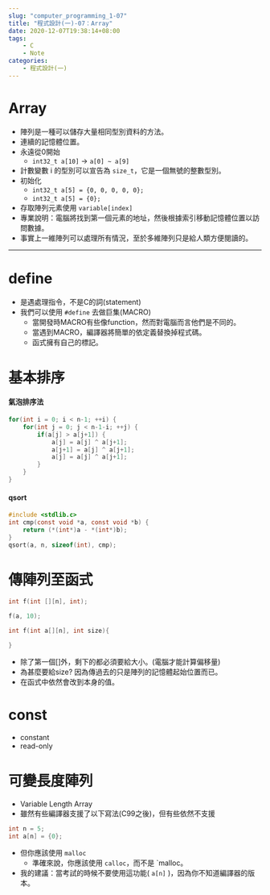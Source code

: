 ```yaml
---
slug: "computer_programming_1-07"
title: "程式設計(一)-07：Array"
date: 2020-12-07T19:38:14+08:00
tags:
    - C
    - Note
categories:
    - 程式設計(一)
---
```

# Array
- 陣列是一種可以儲存大量相同型別資料的方法。
- 連續的記憶體位置。
- 永遠從0開始
    - `int32_t a[10]` -> `a[0] ~ a[9]`
- 計數變數 i 的型別可以宣告為 `size_t`，它是一個無號的整數型別。
- 初始化
    - `int32_t a[5] = {0, 0, 0, 0, 0};`
    - `int32_t a[5] = {0};`
- 存取陣列元素使用 `variable[index]`
- 專業說明：電腦將找到第一個元素的地址，然後根據索引移動記憶體位置以訪問數據。
- 事實上一維陣列可以處理所有情況，至於多維陣列只是給人類方便閱讀的。
---
# define
- 是遇處理指令，不是C的詞(statement)
- 我們可以使用 `#define` 去做巨集(MACRO)
    - 當開發時MACRO有些像function，然而對電腦而言他們是不同的。
    - 當遇到MACRO，編譯器將簡單的依定義替換掉程式碼。
    - 函式擁有自己的標記。
# 基本排序
#### 氣泡排序法
```c
for(int i = 0; i < n-1; ++i) {
    for(int j = 0; j < n-1-i; ++j) {
        if(a[j] > a[j+1]) {
            a[j] = a[j] ^ a[j+1];
            a[j+1] = a[j] ^ a[j+1];
            a[j] = a[j] ^ a[j+1];
        }
    }
}
```
#### qsort
```c
#include <stdlib.c>
int cmp(const void *a, const void *b) {
    return (*(int*)a - *(int*)b);
}
qsort(a, n, sizeof(int), cmp);
```

# 傳陣列至函式
```c
int f(int [][n], int);

f(a, 10);

int f(int a[][n], int size){

}
```
- 除了第一個[]外，剩下的都必須要給大小。(電腦才能計算偏移量)
- 為甚麼要給size? 因為傳過去的只是陣列的記憶體起始位置而已。
- 在函式中依然會改到本身的值。

# const
- constant
- read-only
# 可變長度陣列
- Variable Length Array
- 雖然有些編譯器支援了以下寫法(C99之後)，但有些依然不支援
```c
int n = 5;
int a[n] = {0};
```
- 但你應該使用 `malloc`
    - 準確來說，你應該使用 `calloc`，而不是 `malloc。
- 我的建議：當考試的時候不要使用這功能( `a[n]` )，因為你不知道編譯器的版本。